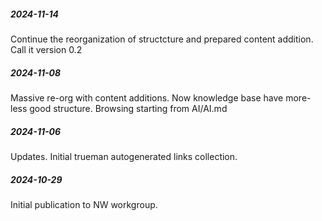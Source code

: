 
##### 2024-11-14
Continue the reorganization of structcture and prepared content addition.
Call it version 0.2 

##### 2024-11-08
Massive re-org with content additions. Now knowledge base have more-less good
structure. Browsing starting from AI/AI.md

##### 2024-11-06
Updates. Initial trueman autogenerated links collection.

##### 2024-10-29
Initial publication to NW workgroup.


